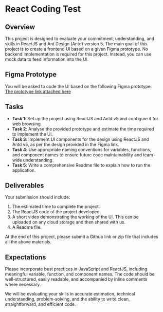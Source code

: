 # React Coding Test

## Overview

This project is designed to evaluate your commitment, understanding, and skills in ReactJS and Ant Design (Antd) version 5. The main goal of this project is to create a frontend UI based on a given Figma prototype. No backend implementation is required for this project. Instead, you can use mock data to feed information into the UI.

## Figma Prototype

You will be asked to code the UI based on the following Figma prototype: [The prototype link attached here](https://www.figma.com/file/Y2YP9DayfSKCOFuomjjP1V/Dev-Test?type=design&node-id=0%3A1&mode=design&t=w1ikpWQjKoq0NUwm-1)

## Tasks

- **Task 1**: Set up the project using ReactJS and Antd v5 and configure it for web browsing.
- **Task 2**: Analyse the provided prototype and estimate the time required to implement the UI.
- **Task 3**: Implement UI components for the design using ReactJS and Antd v5, as per the design provided in the Figma link.
- **Task 4**: Use appropriate naming conventions for variables, functions, and component names to ensure future code maintainability and team-wide understanding.
- **Task 5**: Write a comprehensive Readme file to explain how to run the application.

## Deliverables 

Your submission should include: 

1. The estimated time to complete the project.
2. The ReactJS code of the project developed.
3. A short video demonstrating the working of the UI. This can be uploaded on any cloud storage and then shared with us.
4. A Readme file.

At the end of this project, please submit a Github link or zip file that includes all the above materials.

## Expectations

Please incorporate best practices in JavaScript and ReactJS, including meaningful variable, function, and component names. The code should be well-structured, easily readable, and accompanied by inline comments where necessary.

We will be evaluating your skills in accurate estimation, technical understanding, problem-solving, and the ability to write clean, straightforward, and efficient code.
